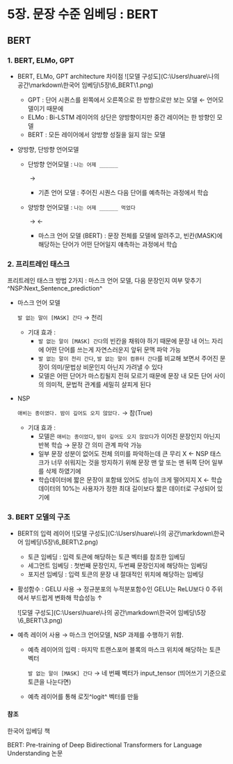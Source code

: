 # 5장. 문장 수준 임베딩 : BERT

## BERT
### 1. BERT, ELMo, GPT

- BERT, ELMo, GPT architecture 차이점	![모델 구성도](C:\Users\huare\나의 공간\markdown\한국어 임베딩\5장\\6_BERT\1.png)

  - GPT : 단어 시퀀스를 왼쪽에서 오른쪽으로 한 방향으로만 보는 모델 ← 언어모델이기 때문에
  - ELMo : Bi-LSTM 레이어의 상단은 양방향이지만 중간 레이어는 한 방향인 모델
  - BERT : 모든 레이어에서 양방향 성질을 잃지 않는 모델

- 양방향, 단방향 언어모델

  - 단방향 언어모델 : `나는 어제 ______ ` 

    ​                                            →

    - 기존 언어 모델 : 주어진 시퀀스 다음 단어를 예측하는 과정에서 학습

  - 양방향 언어모델 : `나는 어제 ______ 먹었다 `

    ​                                            →                 ←

    - 마스크 언어 모델 (BERT) : 문장 전체를 모델에 알려주고, 빈칸(MASK)에 해당하는 단어가 어떤 단어일지 얘측하는 과정에서 학습

      

### 2. 프리트레인 태스크

프리트레인 태스크 방법 2가지 :  마스크 언어 모델, 다음 문장인지 여부 맞추기^NSP:Next_Sentence_prediction^ 

- 마스크 언어 모델

  `발 없는 말이 [MASK] 간다` →  천리

  - 기대 효과 :
    - `발 없는 말이 [MASK] 간다`의 빈칸을 채워야 하기 때문에 문장 내 어느 자리에 어떤 단어를 쓰는게 자연스러운지 앞뒤 문맥 파악 가능
    - `발 없는 말이 천리 간다`, `발 없는 말이 컴퓨터 간다`를 비교해 보면서 주어진 문장이 의미/문법상 비문인지 아닌지 가려낼 수 있다
    - 모델은 어떤 단어가 마스킹될지 전혀 모르기 때문에 문장 내 모든 단어 사이의 의미적, 문법적 관계를 세밀히 살피게 된다

- NSP

  `애비는 종이였다. 밤이 깊어도 오지 않았다.` →  참(True)

  - 기대 효과 : 
    - 모델은 `애비는 종이었다`, `밤이 깊어도 오지 않았다`가 이어진 문장인지 아닌지 반복 학습 → 문장 간 의미 관계 파악 가능
    - 일부 문장 성분이 없어도 전체 의미를 파악하는데 큰 무리 X ← NSP 태스크가 너무 쉬워지는 것을 방지하기 위해 문장 맨 앞 또는 맨 뒤쪽 단어 일부를 삭제 하였기에
    - 학습데이터에 짧은 문장이 포함돼 있어도 성능이 크게 떨어지지 X ← 학습데이터의 10%는 사용자가 정한 최대 길이보다 짧은 데이터로 구성되어 있기에

### 3. BERT 모델의 구조

- BERT의 입력 레이어	![모델 구성도](C:\Users\huare\나의 공간\markdown\한국어 임베딩\5장\\6_BERT\2.png)
  - 토큰 임베딩 : 입력 토큰에 해당하는 토큰 벡터를 참조한 임베딩
  - 세그먼트 임베딩 : 첫번째 문장인지, 두번째 문장인지에 해당하는 임베딩
  - 포지션 임베딩 : 입력 토큰의 문장 내 절대적인 위치에 해당하는 임베딩

- 활성함수 : GELU 사용 → 정규분포의 누적분포함수인 GELU는 ReLU보다 0 주위에서 부드럽게 변화해 학습성능 ↑

  ![모델 구성도](C:\Users\huare\나의 공간\markdown\한국어 임베딩\5장\\6_BERT\3.png)

- 예측 레이어 사용 →  마스크 언어모델, NSP 과제를 수행하기 위함.

  - 예측 레이어의 입력 : 마지막 트랜스포머 블록의 마스크 위치에 해당하는 토큰 벡터

    `발 없는 말이 [MASK] 간다` →  네 번째 벡터가 input_tensor (띄어쓰기 기준으로 토큰을 나눈다면)

  - 예측 레이어를 통해 로짓^logit^ 벡터를 만듦





#### 참조

한국어 임베딩 책

BERT: Pre-training of Deep Bidirectional Transformers for Language Understanding 논문 
